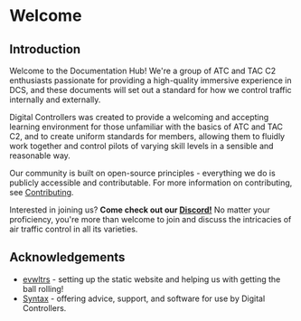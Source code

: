 # Welcome
## Introduction

Welcome to the Documentation Hub! We're a group of ATC and TAC C2 enthusiasts passionate for providing a high-quality immersive experience in DCS, and these documents will set out a standard for how we control traffic internally and externally.

Digital Controllers was created to provide a welcoming and accepting learning environment for those unfamiliar with the basics of ATC and TAC C2, and to create uniform standards for members, allowing them to fluidly work together and control pilots of varying skill levels in a sensible and reasonable way.

Our community is built on open-source principles - everything we do is publicly accessible and contributable. For more information on contributing, see [Contributing](contributing.md). 

Interested in joining us? **Come check out our [Discord!](https://discord.gg/8qXDBVs2XU)** No matter your proficiency, you're more than welcome to join and discuss the intricacies of air traffic control in all its varieties.


## Acknowledgements
- [evwltrs](https://github.com/evwltrs) - setting up the static website and helping us with getting the ball rolling!
- [Syntax](https://github.com/Syn-Tax) - offering advice, support, and software for use by Digital Controllers.
